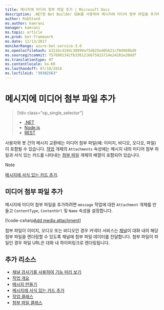 ```yaml
---
title: 메시지에 미디어 첨부 파일 추가 | Microsoft Docs
description: .NET용 Bot Builder SDK를 사용하여 메시지에 미디어 첨부 파일을 추가하는 방법에 대해 알아봅니다.
author: RobStand
ms.author: kamrani
manager: kamrani
ms.topic: article
ms.prod: bot-framework
ms.date: 12/13/2017
monikerRange: azure-bot-service-3.0
ms.openlocfilehash: b321bcd19dc38099af5d825ed05621cf0d969bd9
ms.sourcegitcommit: f576981342fb3361216675815714e24281e20ddf
ms.translationtype: HT
ms.contentlocale: ko-KR
ms.lasthandoff: 07/18/2018
ms.locfileid: "39302563"
---
```

# <a name="add-media-attachments-to-messages"></a>메시지에 미디어 첨부 파일 추가
> [!div class="op_single_selector"]
> - [.NET](../dotnet/bot-builder-dotnet-add-media-attachments.md)
> - [Node.js](../nodejs/bot-builder-nodejs-send-receive-attachments.md)
> - [REST](../rest-api/bot-framework-rest-connector-add-media-attachments.md)

사용자와 봇 간의 메시지 교환에는 미디어 첨부 파일(예: 이미지, 비디오, 오디오, 파일)이 포함될 수 있습니다. <a href="https://docs.botframework.com/en-us/csharp/builder/sdkreference/dc/d2f/class_microsoft_1_1_bot_1_1_connector_1_1_activity.html" target="_blank">작업</a> 개체의 `Attachments` 속성에는 메시지 내의 미디어 첨부 파일과 서식 있는 카드를 나타내는 <a href="https://docs.microsoft.com/en-us/dotnet/api/microsoft.bot.connector.attachments?view=botconnector-3.12.2.4" target="_blank">첨부 파일</a> 개체의 배열이 포함되어 있습니다. 

> [!NOTE]
> [메시지에 서식 있는 카드 추가](bot-builder-dotnet-add-rich-card-attachments.md).

## <a name="add-a-media-attachment"></a>미디어 첨부 파일 추가  

메시지에 미디어 첨부 파일을 추가하려면 `message` 작업에 대한 `Attachment` 개체를 만들고 `ContentType`, `ContentUrl` 및 `Name` 속성을 설정합니다. 

[!code-csharp[Add media attachment](../includes/code/dotnet-add-attachments.cs#addMediaAttachment)]

첨부 파일이 이미지, 오디오 또는 비디오인 경우 커넥터 서비스는 [채널](bot-builder-dotnet-channeldata.md)이 대화 내의 해당 첨부 파일을 렌더링할 수 있도록 채널에 첨부 파일 데이터를 전달합니다. 첨부 파일이 파일인 경우 파일 URL은 대화 내 하이퍼링크로 렌더링됩니다.

## <a name="additional-resources"></a>추가 리소스

- [채널 검사기를 사용하여 기능 미리 보기][inspector]
- [작업 개요](bot-builder-dotnet-activities.md)
- [메시지 만들기](bot-builder-dotnet-create-messages.md)
- [메시지에 서식 있는 카드 추가](bot-builder-dotnet-add-rich-card-attachments.md)
- <a href="https://docs.botframework.com/en-us/csharp/builder/sdkreference/dc/d2f/class_microsoft_1_1_bot_1_1_connector_1_1_activity.html" target="_blank">작업 클래스</a>
- <a href="https://docs.microsoft.com/en-us/dotnet/api/microsoft.bot.connector.attachments?view=botconnector-3.12.2.4" target="_blank">첨부 파일 클래스</a>

[inspector]: ../bot-service-channel-inspector.md


